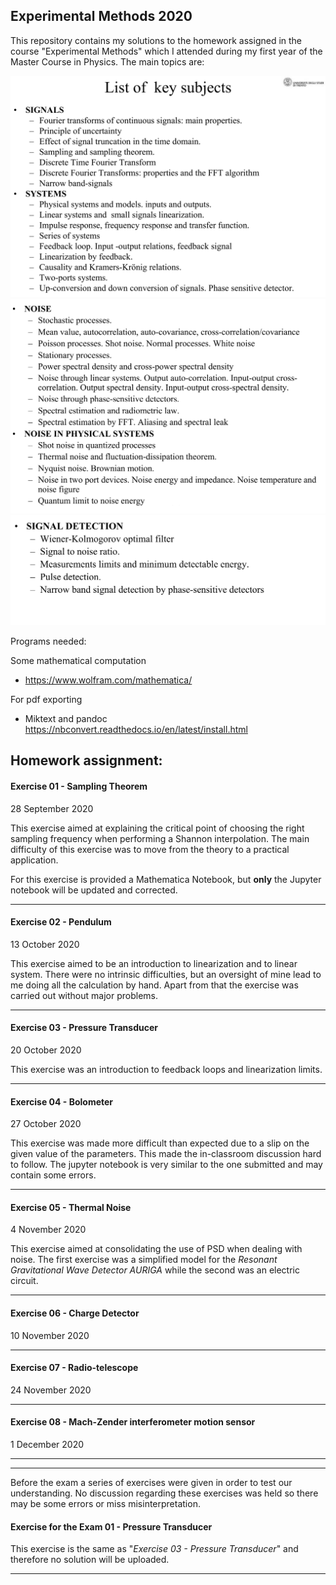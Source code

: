 ## Experimental Methods 2020

This repository contains my solutions to the homework assigned in the course "Experimental Methods" which I attended during my first year of the Master Course in Physics. The main topics are:

![Topic 1](images/key_topic_1.png)
![Topic 2](images/key_topic_2.png)
![Topic 3](images/key_topic_3.png)


Programs needed:

Some mathematical computation
- https://www.wolfram.com/mathematica/

For pdf exporting
- Miktext and pandoc https://nbconvert.readthedocs.io/en/latest/install.html


## Homework assignment:

#### Exercise 01 - Sampling Theorem
28 September 2020

This exercise aimed at explaining the critical point of choosing the right sampling frequency when performing a Shannon interpolation. The main difficulty of this exercise was to move from the theory to a practical application.

For this exercise is provided a Mathematica Notebook, but **only** the Jupyter notebook will be updated and corrected.

---
#### Exercise 02 - Pendulum
13 October 2020

This exercise aimed to be an introduction to linearization and to linear system. There were no intrinsic difficulties, but an oversight of mine lead to me doing all the calculation by hand. Apart from that the exercise was carried out without major problems.

---
#### Exercise 03 - Pressure Transducer
20 October 2020

This exercise was an introduction to feedback loops and linearization limits.

---
#### Exercise 04 - Bolometer
27 October 2020

This exercise was made more difficult than expected due to a slip on the given value of the parameters. This made the in-classroom discussion hard to follow. The jupyter notebook is very similar to the one submitted and may contain some errors.

---

#### Exercise 05 - Thermal Noise
4 November 2020

This exercise aimed at consolidating the use of PSD when dealing with noise. The first exercise was a simplified model for the _Resonant Gravitational Wave Detector AURIGA_ while the second was an electric circuit.

---

#### Exercise 06 - Charge Detector
10 November 2020

---

#### Exercise 07 - Radio-telescope
24 November 2020

---

#### Exercise 08 - Mach-Zender interferometer motion sensor
1 December 2020

---

---


Before the exam a series of exercises were given in order to test our understanding. No discussion regarding these exercises was held so there may be some errors or miss misinterpretation.

#### Exercise for the Exam 01 - Pressure Transducer

This exercise is the same as "_Exercise 03 - Pressure Transducer_" and therefore no solution will be uploaded.

---
